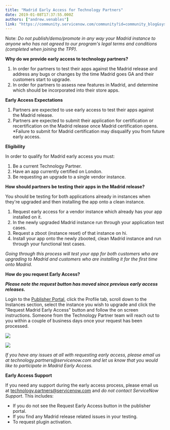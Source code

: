 ```yaml
---
title: "Madrid Early Access for Technology Partners"
date: 2019-01-08T17:37:55.000Z
authors: ["andrew.venables"]
link: "https://community.servicenow.com/community?id=community_blog&sys_id=49685a72db36a3c0d6a102d5ca9619dc"
---
```

<p>Note: <em>Do not publish/demo/promote in any way your Madrid instance to anyone who has not agreed to our program&#39;s legal terms and conditions (completed when joining the TPP).</em></p>
<p><strong>Why do we provide early access to technology partners?</strong></p>
<ol><li>In order for partners to test their apps against the Madrid release and address any bugs or changes by the time Madrid goes GA and their customers start to upgrade.</li><li>In order for partners to assess new features in Madrid, and determine which should be incorporated into their store apps.</li></ol>
<p><strong>Early Access Expectations</strong></p>
<ol><li>Partners are expected to use early access to test their apps against the Madrid release.</li><li>Partners are expected to submit their application for certification or recertification on the Madrid release once Madrid certification opens. *Failure to submit for Madrid certification may disqualify you from future early access.</li></ol>
<p><strong>Eligibility<br /></strong></p>
<p>In order to qualify for Madrid early access you must:</p>
<ol><li>Be a current Technology Partner.</li><li>Have an app currently certified on London.</li><li>Be requesting an upgrade to a single vendor instance.</li></ol>
<p><strong>How should partners be testing their apps in the Madrid release?</strong></p>
<p>You should be testing for both applications already in instances when they&#39;re upgraded and then installing the app onto a clean instance.</p>
<ol><li>Request early access for a vendor instance which already has your app installed on it.</li><li>In the newly upgraded Madrid instance run through your application test cases.</li><li>Request a zboot (instance reset) of that instance on hi.</li><li>Install your app onto the newly zbooted, clean Madrid instance and run through your functional test cases.</li></ol>
<p><em>Going through this process will test your app for both customers who are upgrading to Madrid and customers who are installing it for the first time onto Madrid.</em> </p>
<p><strong>How do you request Early Access?</strong></p>
<p><em><strong>Please note the request button has moved since previous early access releases.</strong></em></p>
<p>Login to the <a title="pp.servicenow.com/" href="https://tpp.servicenow.com/" rel="nofollow">Publisher Portal</a>, click the Profile tab, scroll down to the Instances section, select the instance you wish to upgrade and click the &#34;Request Madrid Early Access&#34; button and follow the on screen instructions. Someone from the Technology Partner team will reach out to you within a couple of business days once your request has been processed.</p>
<p><img style="max-width: 600px; max-height: 400px;" src="55714cdbdb7aebc0d6a102d5ca9619b7.iix" /></p>
<p><img style="max-width: 600px; max-height: 150px;" src="9fa1005fdb7aebc0d6a102d5ca96192f.iix" /></p>
<p><em>If you have any issues at all with requesting early access, please email us at technology.partners&#64;servicenow.com and let us know that you would like to participate in Madrid Early Access. </em></p>
<p><strong>Early Access Support</strong></p>
<p>If you need any support during the early access process, please email us at <a class="jive-link-email-small" title="k-email-small" href="mailto:technology.partners&#64;servicenow.com" rel="nofollow">technology.partners&#64;servicenow.com</a> and <em>do not contact ServiceNow Support</em>. This includes:</p>
<ul><li>If you do not see the Request Early Access button in the publisher portal.</li><li>If you find any Madrid release related issues in your testing.</li><li>To request plugin activation.</li></ul>
<p> </p>